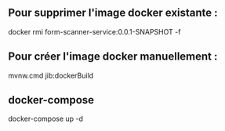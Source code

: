 ## Pour supprimer l'image docker existante :
docker rmi form-scanner-service:0.0.1-SNAPSHOT -f

## Pour créer l'image docker manuellement :
mvnw.cmd jib:dockerBuild

## docker-compose
docker-compose up -d
